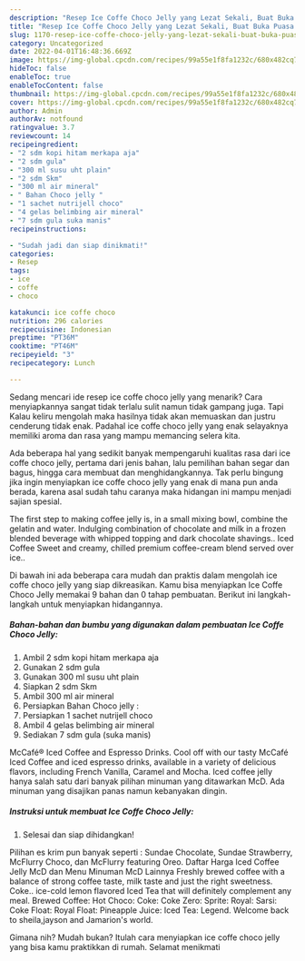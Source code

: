 ```yaml
---
description: "Resep Ice Coffe Choco Jelly yang Lezat Sekali, Buat Buka Puasa Sempurna"
title: "Resep Ice Coffe Choco Jelly yang Lezat Sekali, Buat Buka Puasa Sempurna"
slug: 1170-resep-ice-coffe-choco-jelly-yang-lezat-sekali-buat-buka-puasa-sempurna
category: Uncategorized
date: 2022-04-01T16:48:36.669Z
image: https://img-global.cpcdn.com/recipes/99a55e1f8fa1232c/680x482cq70/ice-coffe-choco-jelly-foto-resep-utama.jpg
hideToc: false
enableToc: true
enableTocContent: false
thumbnail: https://img-global.cpcdn.com/recipes/99a55e1f8fa1232c/680x482cq70/ice-coffe-choco-jelly-foto-resep-utama.jpg
cover: https://img-global.cpcdn.com/recipes/99a55e1f8fa1232c/680x482cq70/ice-coffe-choco-jelly-foto-resep-utama.jpg
author: Admin
authorAv: notfound
ratingvalue: 3.7
reviewcount: 14
recipeingredient:
- "2 sdm kopi hitam merkapa aja"
- "2 sdm gula"
- "300 ml susu uht plain"
- "2 sdm Skm"
- "300 ml air mineral"
- " Bahan Choco jelly "
- "1 sachet nutrijell choco"
- "4 gelas belimbing air mineral"
- "7 sdm gula suka manis"
recipeinstructions:

- "Sudah jadi dan siap dinikmati!"
categories:
- Resep
tags:
- ice
- coffe
- choco

katakunci: ice coffe choco 
nutrition: 296 calories
recipecuisine: Indonesian
preptime: "PT36M"
cooktime: "PT46M"
recipeyield: "3"
recipecategory: Lunch

---
```



Sedang mencari ide resep ice coffe choco jelly yang menarik? Cara menyiapkannya sangat tidak terlalu sulit namun tidak gampang juga. Tapi Kalau keliru mengolah maka hasilnya tidak akan memuaskan dan justru cenderung tidak enak. Padahal ice coffe choco jelly yang enak selayaknya memiliki aroma dan rasa yang mampu memancing selera kita.


Ada beberapa hal yang sedikit banyak mempengaruhi kualitas rasa dari ice coffe choco jelly, pertama dari jenis bahan, lalu pemilihan bahan segar dan bagus, hingga cara membuat dan menghidangkannya. Tak perlu bingung jika ingin menyiapkan ice coffe choco jelly yang enak di mana pun anda berada, karena asal sudah tahu caranya maka hidangan ini mampu menjadi sajian spesial.

The first step to making coffee jelly is, in a small mixing bowl, combine the gelatin and water. Indulging combination of chocolate and milk in a frozen blended beverage with whipped topping and dark chocolate shavings.. Iced Coffee Sweet and creamy, chilled premium coffee-cream blend served over ice..


Di bawah ini ada beberapa cara mudah dan praktis dalam mengolah ice coffe choco jelly yang siap dikreasikan. Kamu bisa menyiapkan Ice Coffe Choco Jelly memakai 9 bahan dan 0 tahap pembuatan. Berikut ini langkah-langkah untuk menyiapkan hidangannya.

<!--inarticleads1-->

##### Bahan-bahan dan bumbu yang digunakan dalam pembuatan Ice Coffe Choco Jelly:

1. Ambil 2 sdm kopi hitam merkapa aja
1. Gunakan 2 sdm gula
1. Gunakan 300 ml susu uht plain
1. Siapkan 2 sdm Skm
1. Ambil 300 ml air mineral
1. Persiapkan  Bahan Choco jelly :
1. Persiapkan 1 sachet nutrijell choco
1. Ambil 4 gelas belimbing air mineral
1. Sediakan 7 sdm gula (suka manis)


McCafé® Iced Coffee and Espresso Drinks. Cool off with our tasty McCafé Iced Coffee and iced espresso drinks, available in a variety of delicious flavors, including French Vanilla, Caramel and Mocha. Iced coffee jelly hanya salah satu dari banyak pilihan minuman yang ditawarkan McD. Ada minuman yang disajikan panas namun kebanyakan dingin. 

<!--inarticleads2-->

##### Instruksi untuk membuat Ice Coffe Choco Jelly:


1. Selesai dan siap dihidangkan!

Pilihan es krim pun banyak seperti : Sundae Chocolate, Sundae Strawberry, McFlurry Choco, dan McFlurry featuring Oreo. Daftar Harga Iced Coffee Jelly McD dan Menu Minuman McD Lainnya Freshly brewed coffee with a balance of strong coffee taste, milk taste and just the right sweetness. Coke.. ice-cold lemon flavored Iced Tea that will definitely complement any meal. Brewed Coffee: Hot Choco: Coke: Coke Zero: Sprite: Royal: Sarsi: Coke Float: Royal Float: Pineapple Juice: Iced Tea: Legend. Welcome back to sheila,jayson and Jamarion&#39;s world. 

Gimana nih? Mudah bukan? Itulah cara menyiapkan ice coffe choco jelly yang bisa kamu praktikkan di rumah. Selamat menikmati
